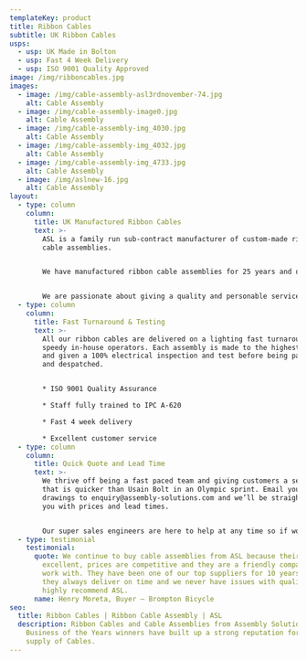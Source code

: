 ```yaml
---
templateKey: product
title: Ribbon Cables
subtitle: UK Ribbon Cables
usps:
  - usp: UK Made in Bolton
  - usp: Fast 4 Week Delivery
  - usp: ISO 9001 Quality Approved
image: /img/ribboncables.jpg
images:
  - image: /img/cable-assembly-asl3rdnovember-74.jpg
    alt: Cable Assembly
  - image: /img/cable-assembly-image0.jpg
    alt: Cable Assembly
  - image: /img/cable-assembly-img_4030.jpg
    alt: Cable Assembly
  - image: /img/cable-assembly-img_4032.jpg
    alt: Cable Assembly
  - image: /img/cable-assembly-img_4733.jpg
    alt: Cable Assembly
  - image: /img/aslnew-16.jpg
    alt: Cable Assembly
layout:
  - type: column
    column:
      title: UK Manufactured Ribbon Cables
      text: >-
        ASL is a family run sub-contract manufacturer of custom-made ribbon
        cable assemblies.  


        We have manufactured ribbon cable assemblies for 25 years and over this time built a wealth of knowledge and experience from working with a range of different industries including; Automotive, Security and Test & Measurement.  


        We are passionate about giving a quality and personable service that gives customers a cost-effective solution for all their ribbon cable requirements.
  - type: column
    column:
      title: Fast Turnaround & Testing 
      text: >-
        All our ribbon cables are delivered on a lighting fast turnaround by our
        speedy in-house operators. Each assembly is made to the highest quality
        and given a 100% electrical inspection and test before being packaged
        and despatched.


        * ISO 9001 Quality Assurance

        * Staff fully trained to IPC A-620

        * Fast 4 week delivery

        * Excellent customer service
  - type: column
    column:
      title: Quick Quote and Lead Time
      text: >-
        We thrive off being a fast paced team and giving customers a service
        that is quicker than Usain Bolt in an Olympic sprint. Email your
        drawings to enquiry@assembly-solutions.com and we’ll be straight back to
        you with prices and lead times. 


        Our super sales engineers are here to help at any time so if would like to chat with them about your ribbon cables, call us on 01204 521999 and let’s get started!
  - type: testimonial
    testimonial:
      quote: We continue to buy cable assemblies from ASL because their quality is
        excellent, prices are competitive and they are a friendly company to
        work with. They have been one of our top suppliers for 10 years because
        they always deliver on time and we never have issues with quality. We
        highly recommend ASL.
      name: Henry Moreta, Buyer – Brompton Bicycle
seo:
  title: Ribbon Cables | Ribbon Cable Assembly | ASL
  description: Ribbon Cables and Cable Assemblies from Assembly Solutions.
    Business of the Years winners have built up a strong reputation for the
    supply of Cables.
---
```


